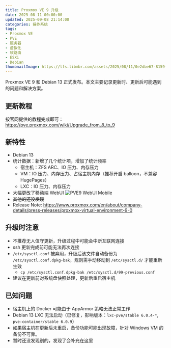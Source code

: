 ```yaml
---
title: Proxmox VE 9 升级
date: 2025-08-11 00:00:00
updated: 2025-09-08 21:14:00
categories: 操作系统
tags:
- Proxmox VE
- PVE
- 服务器
- 虚拟化
- 软路由
- ESXi
- Debian
thumbnailImage: https://lfs.libmbr.com/assets/2025/08/11/0e2dbe67-8159-4e6c-b81a-57735dc73940.webp
---
```

Proxmox VE 9 和 Debian 13 正式发布。本文主要记录更新时、更新后可能遇到的问题和解决方案。

<!-- more -->

## 更新教程
按官网提供的教程完成即可：
https://pve.proxmox.com/wiki/Upgrade_from_8_to_9

## 新特性
- Debian 13
- 统计数据：新增了几个统计项，增加了统计频率
  - 宿主机：ZFS ARC、IO 压力、内存压力
  - VM：IO 压力、内存压力、占宿主机内存（推荐开启 balloon，不兼容 HugePages）
  - LXC：IO 压力、内存压力
- 大幅更改了移动端 WebUI
  ![PVE9 WebUI Mobile](https://lfs.libmbr.com/assets/2025/09/03/afd86bdd-697f-4ce6-85cd-f264231f5271.webp)
- ~~其他的还没发现~~
- Release Note: https://www.proxmox.com/en/about/company-details/press-releases/proxmox-virtual-environment-9-0

## 升级时注意
- 不推荐无人值守更新，升级过程中可能会中断互联网连接
- ssh 更新完成前可能无法再次连接
- ``/etc/sysctl.conf`` 被弃用，升级后该文件自动备份为 ``/etc/sysctl.conf.dpkg-bak``，规则需手动移动到 ``/etc/sysctl.d/`` 才能重新生效
    - ``cp /etc/sysctl.conf.dpkg-bak /etc/sysctl.d/99-previous.conf``
- 建议在更新前对系统盘快照处理，更新后重启宿主机

## 已知问题
- 宿主机上的 Docker 可能由于 AppArmor 策略无法正常工作
- Debian 13 LXC 无法启动（已修复，影响版本：``lxc-pve/stable 6.0.4-*``, ``pve-container/stable 6.0.9``）
- 如果宿主机在更新后未重启，备份功能可能出现故障，针对 Windows VM 的备份不可靠。
- 暂时还没发现别的，发现了会补充在这里
